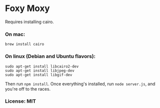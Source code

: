 # Foxy Moxy

Requires installing cairo.

### On mac:
```brew install cairo```

### On linux (Debian and Ubuntu flavors):
```
sudo apt-get install libcairo2-dev
sudo apt-get install libjpeg-dev
sudo apt-get install libgif-dev
```

Then run `npm install`. Once everything's installed, run `node server.js`, and you're off to the races.

### License: MIT
